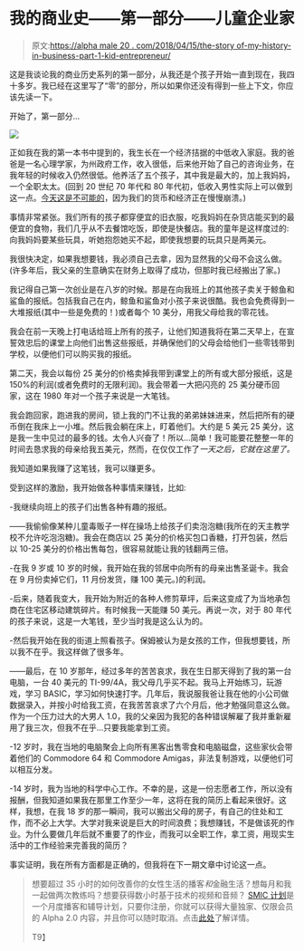 # 我的商业史——第一部分——儿童企业家

> 原文:[https://alpha male 20 . com/2018/04/15/the-story of-my-history-in-business-part-1-kid-entrepreneur/](https://alphamale20.com/2018/04/15/the-story-of-my-history-in-business-part-1-kid-entrepreneur/)

这是我谈论我的商业历史系列的第一部分，从我还是个孩子开始一直到现在，我四十多岁。我已经在这里写了“零”的部分，所以如果你还没有得到一些上下文，你应该先读一下。

开始了，第一部分…

![](../Images/015490afa5c7f2ada860328e60516c58.png)

正如我在我的第一本书中提到的，我生长在一个经济拮据的中低收入家庭。我的爸爸是一名心理学家，为州政府工作，收入很低，后来他开始了自己的咨询业务，在我年轻的时候收入仍然很低。他养活了五个孩子，其中我是最大的，加上我妈妈，一个全职太太。(回到 20 世纪 70 年代和 80 年代初，低收入男性实际上可以做到这一点。[今天这是不可能的](https://calebjonesblog.com/how-to-handle-the-poor-part-2/)，因为我们的货币和经济正在慢慢崩溃。)

事情非常紧张。我们所有的孩子都穿便宜的旧衣服，吃我妈妈在杂货店能买到的最便宜的食物，我们几乎从不去餐馆吃饭，即使是快餐店。我的童年是这样度过的:向我妈妈要某些玩具，听她抱怨她买不起，即使我想要的玩具只是两美元。

我很快决定，如果我想要钱，我必须自己去拿，因为显然我的父母不会这么做。(许多年后，我父亲的生意确实在财务上取得了成功，但那时我已经搬出了家。)

我记得自己第一次创业是在八岁的时候。那是在向我班上的其他孩子卖关于鲸鱼和鲨鱼的报纸。包括我自己在内，鲸鱼和鲨鱼对小孩子来说很酷。我也会免费得到一大堆报纸(其中一些是免费的！)或者每个 10 美分，用我父母给我的零花钱。

我会在前一天晚上打电话给班上所有的孩子，让他们知道我将在第二天早上，在宣誓效忠后的课堂上向他们出售这些报纸，并确保他们的父母会给他们一些零钱带到学校，以便他们可以购买我的报纸。

第二天，我会以每份 25 美分的价格卖掉我带到课堂上的所有或大部分报纸，这是 150%的利润(或者免费时的无限利润)。我会带着一大把闪亮的 25 美分硬币回家，这在 1980 年对一个孩子来说是一大笔钱。

我会跑回家，跑进我的房间，锁上我的门不让我的弟弟妹妹进来，然后把所有的硬币倒在我床上一小堆。然后我会躺在床上，盯着他们。大约是 5 美元 25 美分，这是我一生中见过的最多的钱。太令人兴奋了！所以…简单！我可能要花整整一年的时间去恳求我的母亲给我五美元，然而，在仅仅工作了*一天之后，它就在这里了。*

我知道如果我赚了这笔钱，我可以赚更多。

受到这样的激励，我开始做各种事情来赚钱，比如:

-我继续向班上的孩子们出售各种有趣的报纸。

——我偷偷像某种儿童毒贩子一样在操场上给孩子们卖泡泡糖(我所在的天主教学校不允许吃泡泡糖)。我会在商店以 25 美分的价格买包口香糖，打开包装，然后以 10-25 美分的价格出售每包，很容易就能让我的钱翻两三倍。

-在我 9 岁或 10 岁的时候，我开始在我的邻居中向所有的母亲出售圣诞卡。我会在 9 月份卖掉它们，11 月份发货，赚 100 美元。)的利润。

-后来，随着我变大，我开始为附近的各种人修剪草坪，后来这变成了为当地承包商在住宅区移动建筑碎片。有时候我一天能赚 50 美元。再说一次，对于 80 年代的孩子来说，这是一大笔钱，至少当时我是这么认为的。

-然后我开始在我的街道上照看孩子。保姆被认为是女孩的工作，但我想要钱，所以我不在乎。我这样做了很多年。

——最后，在 10 岁那年，经过多年的苦苦哀求，我在生日那天得到了我的第一台电脑，一台 40 美元的 TI-99/4A，我父母几乎买不起。我马上开始练习，玩游戏，学习 BASIC，学习如何快速打字。几年后，我说服我爸让我在他的小公司做数据录入，并按小时给我工资，在我苦苦哀求了六个月后，他才勉强同意这么做。作为一个压力过大的大男人 1.0，我的父亲因为我犯的各种错误解雇了我并重新雇用了我三次，但我不在乎…只要我能拿到工资。

-12 岁时，我在当地的电脑聚会上向所有黑客出售零食和电脑磁盘，这些家伙会带着他们的 Commodore 64 和 Commodore Amigas，非法复制游戏，以便他们可以相互分发。

-14 岁时，我为当地的科学中心工作。不幸的是，这是一份志愿者工作，所以没有报酬，但我知道如果我在那里工作至少一年，这将在我的简历上看起来很好。这样，我想，在我 18 岁的那一瞬间，我可以搬出父母的房子，有自己的住处和工作，而不必上大学。大学对我来说是巨大的时间浪费；我想赚钱，不是做该死的作业。为什么要做几年后就不重要了的作业，而我可以全职工作，拿工资，用现实生活中的工作经验来完善我的简历？

事实证明，我在所有方面都是正确的，但我将在下一期文章中讨论这一点。

> 想要超过 35 小时的如何改善你的女性生活的播客*和*金融生活？想每月和我一起做两次教练吗？想要获得数小时基于技术的视频和音频？ [SMIC 计划](https://alphamale20.kartra.com/page/vIL17)是一个月度播客和辅导计划，只要你注册，你就可以获得大量独家、仅限会员的 Alpha 2.0 内容，并且你可以随时取消。点击[此处](https://alphamale20.kartra.com/page/vIL17)了解详情。
> 
> T9】